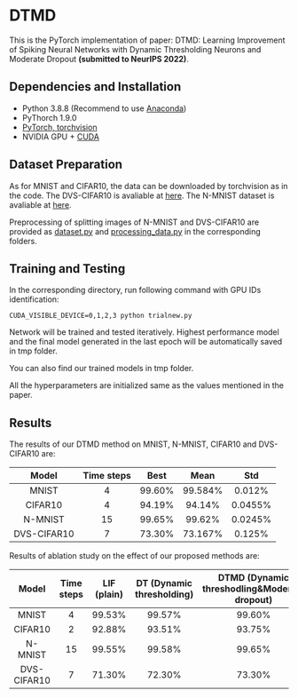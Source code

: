# DTMD
This is the PyTorch implementation of paper: DTMD: Learning Improvement of Spiking Neural Networks with Dynamic Thresholding Neurons and Moderate Dropout  **(submitted to NeurIPS 2022)**.

## Dependencies and Installation
- Python 3.8.8 (Recommend to use [Anaconda](https://www.anaconda.com/download/#linux))
- PyThorch 1.9.0
- [PyTorch, torchvision](https://pytorch.org/)
- NVIDIA GPU + [CUDA](https://developer.nvidia.com/cuda-downloads)

## Dataset Preparation
As for MNIST and CIFAR10, the data can be downloaded by torchvision as in the code. The DVS-CIFAR10 is avaliable at [here](https://figshare.com/articles/dataset/CIFAR10-DVS_New/4724671/2). The N-MNIST dataset is avaliable at [here](https://www.garrickorchard.com/datasets/n-mnist).

Preprocessing of splitting images of N-MNIST and DVS-CIFAR10 are provided as [dataset.py](https://github.com/sq171717/DTMT/blob/main/nmnist/dataset.py) and [processing_data.py](https://github.com/sq171717/DTMT/blob/main/dvscifar10/processing_data.py) in the corresponding folders.

## Training and Testing
In the corresponding directory, run following command with GPU IDs identification:

	CUDA_VISIBLE_DEVICE=0,1,2,3 python trialnew.py

Network will be trained and tested iteratively. Highest performance model and the final model generated in the last epoch will be automatically saved in tmp folder.

You can also find our trained models in tmp folder.

All the hyperparameters are initialized same as the values mentioned in the paper.


## Results
The results of our DTMD method on MNIST, N-MNIST, CIFAR10 and DVS-CIFAR10 are:

|    Model    | Time steps |  Best  |  Mean   |   Std   |
|:-----------:|:----------:|:------:|:-------:|:-------:|
|    MNIST    |     4      | 99.60% | 99.584% | 0.012%  |
|   CIFAR10   |     4      | 94.19% | 94.14%  | 0.0455% |
|   N-MNIST   |     15     | 99.65% | 99.62%  | 0.0245% |
| DVS-CIFAR10 |     7      | 73.30% | 73.167% | 0.125%  |


Results of ablation study on the effect of our proposed methods are:

|    Model    | Time steps | LIF (plain) | DT (Dynamic thresholding) | DTMD (Dynamic threshodling&Moderate dropout) |
|:-----------:|:----------:|:-----------:|:-------------------------:|:--------------------------------------------:|
|    MNIST    |     4      |   99.53%    |          99.57%           |                    99.60%                    |
|   CIFAR10   |     2      |   92.88%    |          93.51%           |                    93.75%                    |
|   N-MNIST   |     15     |   99.55%    |          99.58%           |                    99.65%                    |
| DVS-CIFAR10 |     7      |   71.30%    |          72.30%           |                    73.30%                    |

